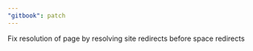 ```yaml
---
"gitbook": patch
---
```


Fix resolution of page by resolving site redirects before space redirects

